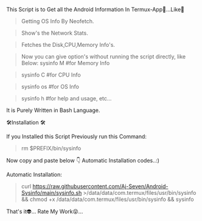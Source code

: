 This Script is to Get all the Android Information In 
Termux-App🤩...Like📜

 >Getting OS Info By Neofetch.

 >Show's the Network Stats.

 >Fetches the Disk,CPU,Memory Info's.

 >Now you can give option's without running the script directly, like Below:
 >sysinfo M #for Memory Info

 >sysinfo C #for CPU Info

 >sysinfo os #for OS Info

 >sysinfo h #for help and usage, etc...

It is Purely Written in Bash Language.

🛠Installation 🛠

If you Installed this Script Previously run this Command:

 >rm $PREFIX/bin/sysinfo

 Now copy and paste below 👇 Automatic Installation codes..:)

Automatic Installation:
>curl https://raw.githubusercontent.com/Aj-Seven/Android-Sysinfo/main/sysinfo.sh >/data/data/com.termux/files/usr/bin/sysinfo && chmod +x /data/data/com.termux/files/usr/bin/sysinfo && sysinfo

That's it👽...
Rate My Work😝...
